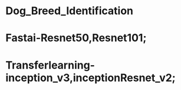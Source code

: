 # Dog_Breed_Identification 
# Fastai-Resnet50,Resnet101;
# Transferlearning-inception_v3,inceptionResnet_v2;

